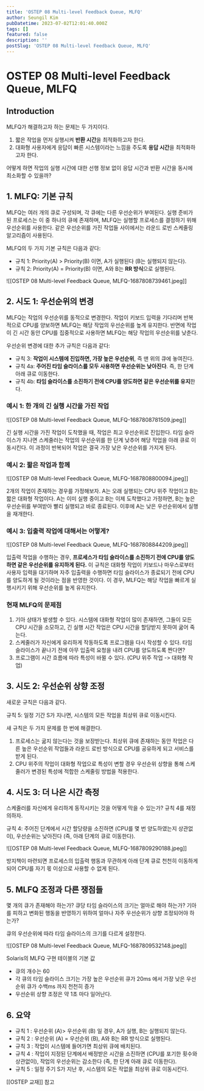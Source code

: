 ```yaml
---
title: 'OSTEP 08 Multi-level Feedback Queue, MLFQ'
author: Seungil Kim
pubDatetime: 2023-07-02T12:01:40.000Z
tags: []
featured: false
description: ''
postSlug: 'OSTEP 08 Multi-level Feedback Queue, MLFQ'
---
```

# OSTEP 08 Multi-level Feedback Queue, MLFQ

## Introduction

MLFQ가 해결하고자 하는 문제는 두 가지이다.

1. 짧은 작업을 먼저 실행시켜 **반환 시간**을 최적화하고자 한다.
2. 대화형 사용자에게 응답이 빠른 시스템이라는 느낌을 주도록 **응답 시간**을 최적화하고자 한다.

어떻게 하면 작업의 실행 시간에 대한 선행 정보 없이 응답 시간과 반환 시간을 동시에 최소화할 수 있을까?

## 1. MLFQ: 기본 규칙

MLFQ는 여러 개의 큐로 구성되며, 각 큐에는 다른 우선순위가 부여된다. 실행 준비가 된 프로세스는 이 중 하나의 큐에 존재하며, MLFQ는 실행할 프로세스를 결정하기 위해 우선순위를 사용한다. 같은 우선순위를 가진 작업들 사이에서는 라운드 로빈 스케줄링 알고리즘이 사용된다.

MLFQ의 두 가지 기본 규칙은 다음과 같다:

- 규칙 1: Priority(A) > Priority(B) 이면, A가 실행된다 (B는 실행되지 않는다).
- 규칙 2: Priority(A) = Priority(B) 이면, A와 B는 **RR 방식**으로 실행된다.

![[OSTEP 08 Multi-level Feedback Queue, MLFQ-1687808739461.jpeg]]

## 2. 시도 1: 우선순위의 변경

MLFQ는 작업의 우선순위를 동적으로 변경한다. 작업이 키보드 입력을 기다리며 반복적으로 CPU를 양보하면 MLFQ는 해당 작업의 우선순위를 높게 유지한다. 반면에 작업이 긴 시간 동안 CPU를 집중적으로 사용하면 MLFQ는 해당 작업의 우선순위를 낮춘다.

우선순위 변경에 대한 추가 규칙은 다음과 같다:

- 규칙 3: **작업이 시스템에 진입하면, 가장 높은 우선순위**, 즉 맨 위의 큐에 놓여진다.
- 규칙 4a: **주어진 타임 슬라이스를 모두 사용하면 우선순위는 낮아진다**. 즉, 한 단계 아래 큐로 이동한다.
- 규칙 4b: **타임 슬라이스를 소진하기 전에 CPU를 양도하면 같은 우선순위를 유지**한다.

### 예시 1: 한 개의 긴 실행 시간을 가진 작업

![[OSTEP 08 Multi-level Feedback Queue, MLFQ-1687808781509.jpeg]]

긴 실행 시간을 가진 작업이 도착했을 때, 작업은 최고 우선순위로 진입한다. 타임 슬라이스가 지나면 스케줄러는 작업의 우선순위를 한 단계 낮추어 해당 작업을 아래 큐로 이동시킨다. 이 과정이 반복되어 작업은 결국 가장 낮은 우선순위를 가지게 된다.

### 예시 2: 짧은 작업과 함께

![[OSTEP 08 Multi-level Feedback Queue, MLFQ-1687808800094.jpeg]]

2개의 작업이 존재하는 경우를 가정해보자. A는 오래 실행되는 CPU 위주 작업이고 B는 짧은 대화형 작업이다. A는 이미 실행 중이고 B는 이제 도착했다고 가정하면, B는 높은 우선순위를 부여받아 빨리 실행되고 바로 종료된다. 이후에 A는 낮은 우선순위에서 실행을 재개한다.

### 예시 3: 입출력 작업에 대해서는 어떻게?

![[OSTEP 08 Multi-level Feedback Queue, MLFQ-1687808844209.jpeg]]

입출력 작업을 수행하는 경우, **프로세스가 타임 슬라이스를 소진하기 전에 CPU를 양도하면 같은 우선순위를 유지하게 된다.** 이 규칙은 대화형 작업이 키보드나 마우스로부터 사용자 입력을 대기하며 자주 입출력을 수행하면 타임 슬라이스가 종료되기 전에 CPU를 양도하게 될 것이라는 점을 반영한 것이다. 이 경우, MLFQ는 해당 작업을 빠르게 실행시키기 위해 우선순위를 높게 유지한다.

### 현재 MLFQ의 문제점

1. 기아 상태가 발생할 수 있다. 시스템에 대화형 작업이 많이 존재하면, 그들이 모든 CPU 시간을 소모하고, 긴 실행 시간 작업은 CPU 시간을 할당받지 못하여 굶어 죽는다.
2. 스케줄러가 자신에게 유리하게 작동하도록 프로그램을 다시 작성할 수 있다. 타임 슬라이스가 끝나기 전에 아무 입출력 요청을 내려 CPU를 양도하도록 짠다면?
3. 프로그램이 시간 흐름에 따라 특성이 바뀔 수 있다. (CPU 위주 작업 -> 대화형 작업)

## 3. 시도 2: 우선순위 상향 조정

새로운 규칙은 다음과 같다.

규칙 5: 일정 기간 S가 지나면, 시스템의 모든 작업을 최상위 큐로 이동시킨다.

새 규칙은 두 가지 문제를 한 번에 해결한다. 

1. 프로세스는 굶지 않는다는 것을 보장받는다. 최상위 큐에 존재하는 동안 작업은 다른 높은 우선순위 작업들과 라운드 로빈 방식으로 CPU를 공유하게 되고 서비스를 받게 된다. 
2. CPU 위주의 작업이 대화형 작업으로 특성이 변할 경우 우선순위 상향을 통해 스케줄러가 변경된 특성에 적합한 스케줄링 방법을 적용한다.

## 4. 시도 3: 더 나은 시간 측정

스케줄러를 자신에게 유리하게 동작시키는 것을 어떻게 막을 수 있는가?
규칙 4를 재정의하자.

규칙 4: 주어진 단계에서 시간 할당량을 소진하면 (CPU를 몇 번 양도하였는지 상관없이), 우선순위는 낮아진다 (즉, 아래 단계의 큐로 이동한다).

![[OSTEP 08 Multi-level Feedback Queue, MLFQ-1687809290188.jpeg]]

방지책이 마련되면 프로세스의 입출력 행동과 무관하게 아래 단계 큐로 천천히 이동하게 되어 CPU를 자기 몫 이상으로 사용할 수 없게 된다.

## 5. MLFQ 조정과 다른 쟁점들

몇 개의 큐가 존재해야 하는가? 큐당 타임 슬라이스의 크기는 얼마로 해야 하는가? 기아를 피하고 변화된 행동을 반영하기 위하여 얼마나 자주 우선순위가 상향 조정되어야 하는가?

큐의 우선순위에 따라 타임 슬라이스의 크기를 다르게 설정한다.

![[OSTEP 08 Multi-level Feedback Queue, MLFQ-1687809532148.jpeg]]

Solaris의 MLFQ 구현 테이블의 기본 값

- 큐의 개수는 60
- 각 큐의 타임 슬라이스 크기는 가장 높은 우선순위 큐가 20ms 에서 가장 낮은 우선순위 큐가 수백ms 까지 천천히 증가
- 우선순위 상향 조정은 약 1초 마다 일어난다.

## 6. 요약

- 규칙 1 : 우선순위 (A)> 우선순위 (B) 일 경우, A가 실행, B는 실행되지 않는다. 
- 규칙 2 : 우선순위 (A) = 우선순위 (B), A와 B는 RR 방식으로 실행된다. 
- 규칙 3 : 작업이 시스템에 들어가면 최상위 큐에 배치된다. 
- 규칙 4 : 작업이 지정된 단계에서 배정받은 시간을 소진하면 (CPU를 포기한 횟수와 상관없이), 작업의 우선순위는 감소한다 (즉, 한 단계 아래 큐로 이동한다).
- 규칙 5 : 일정 주기 S가 지난 후, 시스템의 모든 작없을 최상위 큐로 이동시킨다.

[[OSTEP 교재]] 참고
